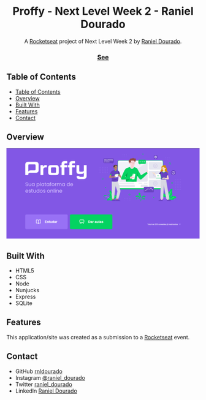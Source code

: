 <!-- Please update value in the {}  -->

<h1 align="center">Proffy - Next Level Week 2 - Raniel Dourado</h1>

<div align="center">
   A <a href="https://rocketseat.com.br/" target="_blank">Rocketseat</a> project of Next Level Week 2 by <a href="https://instagram.com/raniel_dourado" target="_blank">Raniel Dourado</a>.
</div>

<div align="center">
  <h3>
    <a href="https://proffy-app-nodejs.herokuapp.com/">
      See
    </a>
  </h3>
</div>

<!-- TABLE OF CONTENTS -->

## Table of Contents

- [Table of Contents](#table-of-contents)
- [Overview](#overview)
- [Built With](#built-with)
- [Features](#features)
- [Contact](#contact)


<!-- OVERVIEW -->

## Overview

![screenshot](/index-overview.png)


## Built With

<!-- This section should list any major frameworks that you built your project using. Here are a few examples.-->

- HTML5
- CSS
- Node
- Nunjucks
- Express
- SQLite

## Features

<!-- List the features of your application or follow the template. Don't share the figma file here :) -->

This application/site was created as a submission to a [Rocketseat](https://rocketseat.com.br/) event.


## Contact

- GitHub [rnldourado](https://github.com/rnldourado)
- Instagram [@raniel_dourado](https://www.instagram.com/raniel_dourado/)
- Twitter [raniel_dourado](https://twitter.com/raniel_dourado)
- LinkedIn [Raniel Dourado](https://www.linkedin.com/in/raniel-dourado-140683197/)
